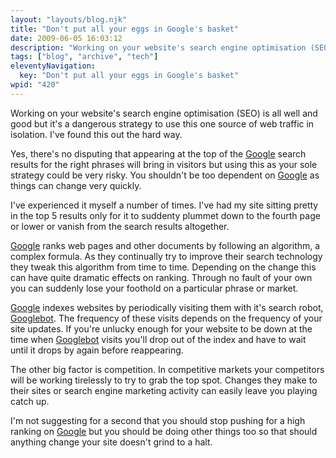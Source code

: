 ```yaml
---
layout: "layouts/blog.njk"
title: "Don't put all your eggs in Google's basket"
date: 2009-06-05 16:03:12
description: "Working on your website's search engine optimisation (SEO) is all well and good but it's a dangerous strategy to use this one source of web traffic in isolation"
tags: ["blog", "archive", "tech"]
eleventyNavigation:
  key: "Don't put all your eggs in Google's basket"
wpid: "420"
---
```


Working on your website's search engine optimisation (SEO) is all well and good but it's a dangerous strategy to use this one source of web traffic in isolation. I've found this out the hard way.

Yes, there's no disputing that appearing at the top of the <a title="Google UK" href="https://www.google.co.uk" target="_blank">Google</a> search results for the right phrases will bring in visitors but using this as your sole strategy could be very risky. You shouldn't be too dependent on <a title="Google UK" href="https://www.google.co.uk" target="_blank">Google</a> as things can change very quickly.

I've experienced it myself a number of times. I've had my site sitting pretty in the top 5 results only for it to suddenty plummet down to the fourth page or lower or vanish from the search results altogether.

<a title="Google UK" href="https://www.google.co.uk" target="_blank">Google</a> ranks web pages and other documents by following an algorithm, a complex formula. As they continually try to improve their search technology they tweak this algorithm from time to time. Depending on the change this can have quite dramatic effects on ranking. Through no fault of your own you can suddenly lose your foothold on a particular phrase or market.

<a title="Google UK" href="https://www.google.co.uk" target="_blank">Google</a> indexes websites by periodically visiting them with it's search robot, <a title="Googlebot" href="https://www.google.com/support/webmasters/bin/answer.py?answer=70897" target="_blank">Googlebot</a>. The frequency of these visits depends on the frequency of your site updates. If you're unlucky enough for your website to be down at the time when <a title="Googlebot" href="https://www.google.com/support/webmasters/bin/answer.py?answer=70897" target="_blank">Googlebot</a> visits you'll drop out of the index and have to wait until it drops by again before reappearing.

The other big factor is competition. In competitive markets your competitors will be working tirelessly to try to grab the top spot. Changes they make to their sites or search engine marketing activity can easily leave you playing catch up.

I'm not suggesting for a second that you should stop pushing for a high ranking on <a title="Google UK" href="https://www.google.co.uk" target="_blank">Google</a> but you should be doing other things too so that should anything change your site doesn't grind to a halt.
